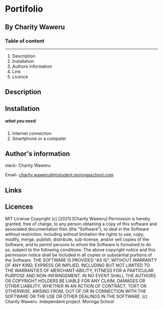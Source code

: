 # Portifolio

## By Charity Waweru

### Table of content 
----
 1. Description
 2. Installation
 3. Authors information
 4. Link
 5. Licence
 
 ## Description 


 ## Installation
 ##### *what you need*
   1. Internet connection
   2. Smartphone or a computer

## Author's information
slack- Charity Waweru

Email- charity.waweru@mstudent.moringaschool.com

## Links


## Licences
MIT License
Copyright (c)    [2021]    [Charity Waweru]
Permission is hereby granted, free of charge, to any person obtaining a copy
of this software and associated documentation files (the "Software"), to deal
in the Software without restriction, including without limitation the rights
to use, copy, modify, merge, publish, distribute, sub-license, and/or sell
copies of the Software, and to permit persons to whom the Software is
furnished to do so, subject to the following conditions:
The above copyright notice and this permission notice shall be included in all
copies or substantial portions of the Software.
THE SOFTWARE IS PROVIDED "AS IS", WITHOUT WARRANTY OF ANY KIND, EXPRESS OR
IMPLIED, INCLUDING BUT NOT LIMITED TO THE WARRANTIES OF MERCHANT-ABILITY,
FITNESS FOR A PARTICULAR PURPOSE AND NON-INFRINGEMENT. IN NO EVENT SHALL THE
AUTHORS OR COPYRIGHT HOLDERS BE LIABLE FOR ANY CLAIM, DAMAGES OR OTHER
LIABILITY, WHETHER IN AN ACTION OF CONTRACT, TORT OR OTHERWISE, ARISING FROM,
OUT OF OR IN CONNECTION WITH THE SOFTWARE OR THE USE OR OTHER DEALINGS IN THE
SOFTWARE.  (c) Charity Waweru .Independent project. Moringa School